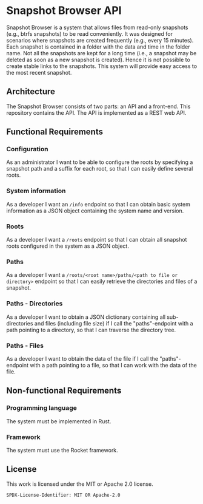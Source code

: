# Snapshot Browser API
Snapshot Browser is a system that allows files from read-only snapshots (e.g., btrfs snapshots) to be read conveniently.
It was designed for scenarios where snapshots are created frequently (e.g., every 15 minutes).
Each snapshot is contained in a folder with the data and time in the folder name.
Not all the snapshots are kept for a long time (i.e., a snapshot may be deleted as soon as a new snapshot is created).
Hence it is not possible to create stable links to the snapshots.
This system will provide easy access to the most recent snapshot.

## Architecture
The Snapshot Browser consists of two parts: an API and a front-end.
This repository contains the API.
The API is implemented as a REST web API.

## Functional Requirements

### Configuration
As an administrator I want to be able to configure the roots by specifying a snapshot path and a suffix for each root, so that I can easily define several roots.

### System information
As a developer I want an ```/info``` endpoint so that I can obtain basic system information as a JSON object containing the system name and version.

### Roots
As a developer I want a ```/roots``` endpoint so that I can obtain all snapshot roots configured in the system as a JSON object.

### Paths
As a developer I want a ```/roots/<root name>/paths/<path to file or directory>``` endpoint so that I can easily retrieve the directories and files of a snapshot.

### Paths - Directories
As a developer I want to obtain a JSON dictionary containing all sub-directories and files (including file size) if I call the "paths"-endpoint with a path pointing to a directory, so that I can traverse the directory tree.

### Paths - Files
As a developer I want to obtain the data of the file if I call the "paths"-endpoint with a path pointing to a file, so that I can work with the data of the file.

## Non-functional Requirements

### Programming language
The system must be implemented in Rust.

### Framework
The system must use the Rocket framework.

## License

This work is licensed under the MIT or Apache 2.0 license.

`SPDX-License-Identifier: MIT OR Apache-2.0`
